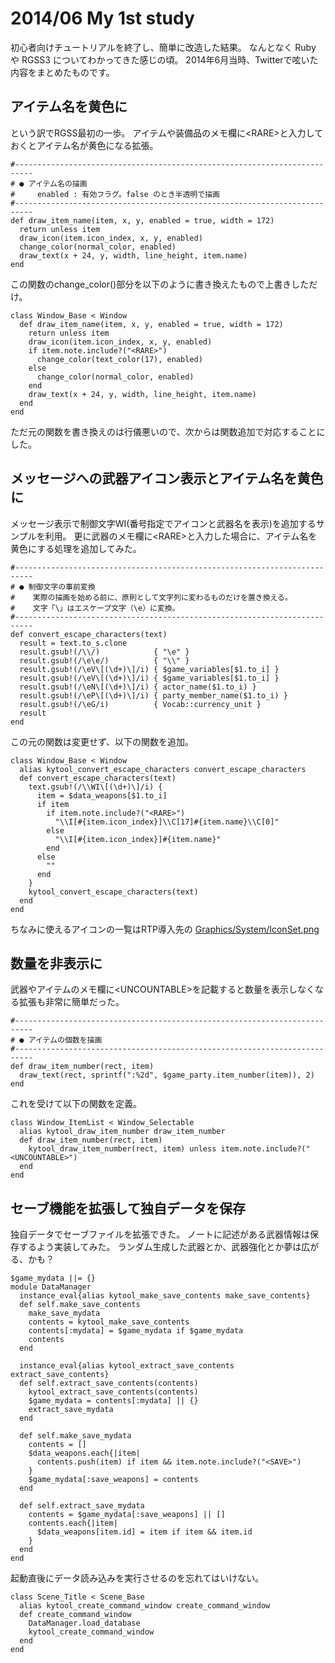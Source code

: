 # 2014/06 My 1st study

初心者向けチュートリアルを終了し、簡単に改造した結果。
なんとなく Ruby や RGSS3 についてわかってきた感じの頃。
2014年6月当時、Twitterで呟いた内容をまとめたものです。

## アイテム名を黄色に

という訳でRGSS最初の一歩。
アイテムや装備品のメモ欄に&lt;RARE&gt;と入力しておくとアイテム名が黄色になる拡張。

    #--------------------------------------------------------------------------
    # ● アイテム名の描画
    #     enabled : 有効フラグ。false のとき半透明で描画
    #--------------------------------------------------------------------------
    def draw_item_name(item, x, y, enabled = true, width = 172)
      return unless item
      draw_icon(item.icon_index, x, y, enabled)
      change_color(normal_color, enabled)
      draw_text(x + 24, y, width, line_height, item.name)
    end

この関数のchange_color()部分を以下のように書き換えたもので上書きしただけ。

    class Window_Base < Window
      def draw_item_name(item, x, y, enabled = true, width = 172)
        return unless item
        draw_icon(item.icon_index, x, y, enabled)
        if item.note.include?("<RARE>")
          change_color(text_color(17), enabled)
        else
          change_color(normal_color, enabled)
        end
        draw_text(x + 24, y, width, line_height, item.name)
      end
    end

ただ元の関数を書き換えのは行儀悪いので、次からは関数追加で対応することにした。

## メッセージへの武器アイコン表示とアイテム名を黄色に

メッセージ表示で制御文字WI(番号指定でアイコンと武器名を表示)を追加するサンプルを利用。
更に武器のメモ欄に&lt;RARE&gt;と入力した場合に、アイテム名を黄色にする処理を追加してみた。

    #--------------------------------------------------------------------------
    # ● 制御文字の事前変換
    #    実際の描画を始める前に、原則として文字列に変わるものだけを置き換える。
    #    文字「\」はエスケープ文字（\e）に変換。
    #--------------------------------------------------------------------------
    def convert_escape_characters(text)
      result = text.to_s.clone
      result.gsub!(/\\/)            { "\e" }
      result.gsub!(/\e\e/)          { "\\" }
      result.gsub!(/\eV\[(\d+)\]/i) { $game_variables[$1.to_i] }
      result.gsub!(/\eV\[(\d+)\]/i) { $game_variables[$1.to_i] }
      result.gsub!(/\eN\[(\d+)\]/i) { actor_name($1.to_i) }
      result.gsub!(/\eP\[(\d+)\]/i) { party_member_name($1.to_i) }
      result.gsub!(/\eG/i)          { Vocab::currency_unit }
      result
    end

この元の関数は変更せず、以下の関数を追加。

    class Window_Base < Window
      alias kytool_convert_escape_characters convert_escape_characters
      def convert_escape_characters(text)
        text.gsub!(/\\WI\[(\d+)\]/i) {
          item = $data_weapons[$1.to_i]
          if item
            if item.note.include?("<RARE>")
              "\\I[#{item.icon_index}]\\C[17]#{item.name}\\C[0]"
            else
              "\\I[#{item.icon_index}]#{item.name}"
            end
          else
            ""
          end
        }
        kytool_convert_escape_characters(text)
      end
    end

ちなみに使えるアイコンの一覧はRTP導入先の
[Graphics/System/IconSet.png](https://twitter.com/yamachan360/status/475601063270043649/photo/1 "Graphics/System/IconSet.png")

## 数量を非表示に

武器やアイテムのメモ欄に&lt;UNCOUNTABLE&gt;を記載すると数量を表示しなくなる拡張も非常に簡単だった。

    #--------------------------------------------------------------------------
    # ● アイテムの個数を描画
    #--------------------------------------------------------------------------
    def draw_item_number(rect, item)
      draw_text(rect, sprintf(":%2d", $game_party.item_number(item)), 2)
    end

これを受けて以下の関数を定義。

    class Window_ItemList < Window_Selectable
      alias kytool_draw_item_number draw_item_number
      def draw_item_number(rect, item)
        kytool_draw_item_number(rect, item) unless item.note.include?("<UNCOUNTABLE>")
      end
    end

## セーブ機能を拡張して独自データを保存

独自データでセーブファイルを拡張できた。
ノートに<SAVE>記述がある武器情報は保存するよう実装してみた。
ランダム生成した武器とか、武器強化とか夢は広がる、かも？

    $game_mydata ||= {}
    module DataManager
      instance_eval{alias kytool_make_save_contents make_save_contents}
      def self.make_save_contents
        make_save_mydata
        contents = kytool_make_save_contents
        contents[:mydata] = $game_mydata if $game_mydata
        contents
      end

      instance_eval{alias kytool_extract_save_contents extract_save_contents}
      def self.extract_save_contents(contents)
        kytool_extract_save_contents(contents)
        $game_mydata = contents[:mydata] || {}
        extract_save_mydata
      end

      def self.make_save_mydata
        contents = []
        $data_weapons.each{|item|
          contents.push(item) if item && item.note.include?("<SAVE>")
        }
        $game_mydata[:save_weapons] = contents
      end

      def self.extract_save_mydata
        contents = $game_mydata[:save_weapons] || []
        contents.each{|item|
          $data_weapons[item.id] = item if item && item.id
        }
      end
    end

起動直後にデータ読み込みを実行させるのを忘れてはいけない。

    class Scene_Title < Scene_Base
      alias kytool_create_command_window create_command_window
      def create_command_window
        DataManager.load_database
        kytool_create_command_window
      end
    end
